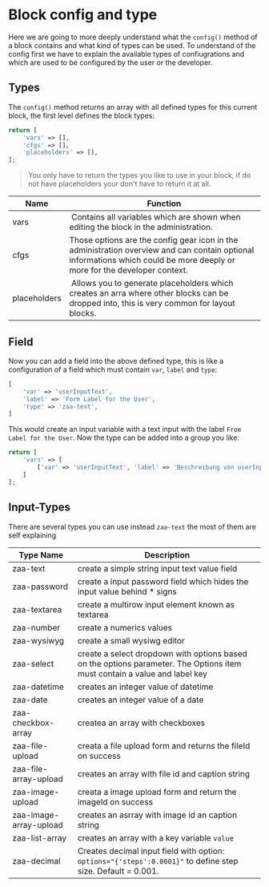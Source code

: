 Block config and type
=============================
Here we are going to more deeply understand what the `config()` method of a block contains and what kind of types can be used. To understand of the config first we have to explain the available types of confiugrations and which are used to be configured by the user or the developer.

Types
-----
The `config()` method returns an array with all defined types for this current block, the first level defines the block types:

```php
return [
    'vars' => [],
    'cfgs' => [],
    'placeholders' => [],
];
```

> You only have to return the types you like to use in your block, if do not have placeholders your don't have to return it at all.

| Name | Function
| ---- | --------
| vars | Contains all variables which are shown when editing the block in the administration.
| cfgs | Those options are the config gear icon in the administration overview and can contain optional informations which could be more deeply or more for the developer context.
| placeholders | Allows you to generate placeholders which creates an arra where other blocks can be dropped into, this is very common for layout blocks.

Field
-------------

Now you can add a field into the above defined type, this is like a configuration of a field which must contain `var`, `label` and `type`:

```php
[
    'var' => 'userInputText',
    'label' => 'Form Label for the User',
    'type' => 'zaa-text',
] 
```

This would create an input variable with a text input with the label `From Label for the User`. Now the type can be added into a group you like:

```php
return [
    'vars' => [
        ['var' => 'userInputText', 'label' => 'Beschreibung von userInputText', 'type' => 'zaa-text']
    ]
];
```

Input-Types
------------------

There are several types you can use instead `zaa-text` the most of them are self explaining

| Type Name             | Description
| --------------------- | -----------
| zaa-text      | create a simple string input text value field
| zaa-password  | create a input password field which hides the input value behind * signs
| zaa-textarea          | create a multirow input element known as textarea
| zaa-number | create a numerics values
| zaa-wysiwyg | create a small wysiwg editor
| zaa-select        | create a select dropdown with options based on the options parameter. The Options item must contain a value and label key
| zaa-datetime | creates an integer value of datetime
| zaa-date | creates an integer value of a date
| zaa-checkbox-array | createa an array with checkboxes
| zaa-file-upload       | creata a file upload form and returns the fileId on success
| zaa-file-array-upload | creates an array with file id and caption string
| zaa-image-upload      | creata a image upload form and return the imageId on success
| zaa-image-array-upload | creates an asrray with image id an caption string
| zaa-list-array | creates an array with a key variable `value`
| zaa-decimal           | Creates decimal input field with option: `options="{'steps':0.0001}"` to define step size. Default = 0.001.

